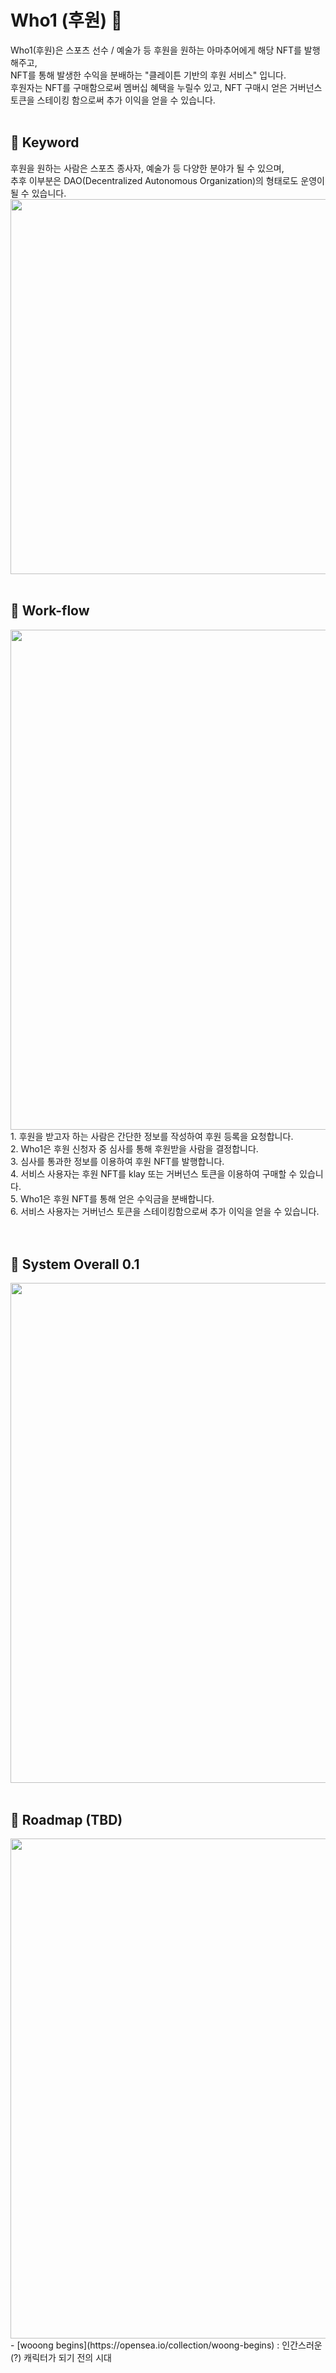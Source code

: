 # Who1 (후원) 🎉
Who1(후원)은 스포츠 선수 / 예술가 등 후원을 원하는 아마추어에게 해당 NFT를 발행해주고,<br>
NFT를 통해 발생한 수익을 분배하는 "클레이튼 기반의 후원 서비스" 입니다.<br>
후원자는 NFT를 구매함으로써 멤버십 혜택을 누릴수 있고, NFT 구매시 얻은 거버넌스 토큰을 스테이킹 함으로써 추가 이익을 얻을 수 있습니다.<br><br>

## 🧐 Keyword
후원을 원하는 사람은 스포츠 종사자, 예술가 등 다양한 분야가 될 수 있으며, <br>
추후 이부분은 DAO(Decentralized Autonomous Organization)의 형태로도 운영이 될 수 있습니다.<br>
<img src="https://user-images.githubusercontent.com/304667/155274180-1489f242-a645-4b00-b485-15aa5aa68237.png" width=600px>
<br><br>

## 👐 Work-flow
<img src="https://user-images.githubusercontent.com/304667/155274966-0ca30b36-69cf-42f3-ab4f-6a410f2bd85b.png" width=800px>
1. 후원을 받고자 하는 사람은 간단한 정보를 작성하여 후원 등록을 요청합니다.<br>
2. Who1은 후원 신청자 중 심사를 통해 후원받을 사람을 결정합니다.<br>
3. 심사를 통과한 정보를 이용하여 후원 NFT를 발행합니다.<br>
4. 서비스 사용자는 후원 NFT를 klay 또는 거버넌스 토큰을 이용하여 구매할 수 있습니다.<br>
5. Who1은 후원 NFT를 통해 얻은 수익금을 분배합니다.<br>
6. 서비스 사용자는 거버넌스 토큰을 스테이킹함으로써 추가 이익을 얻을 수 있습니다.<br>
<br><br>

## 🤫 System Overall 0.1
<img src="https://user-images.githubusercontent.com/304667/155275166-cc569876-6ef6-482f-b8a8-1bcfd1301c7c.png" width=800px>
<br><br>

## 🙏 Roadmap (TBD)
<img src="https://user-images.githubusercontent.com/304667/155278951-75d7a7aa-e7d1-4b54-9b34-b44b627e6976.png" width=800px />
- [wooong begins](https://opensea.io/collection/woong-begins) : 인간스러운(?) 캐릭터가 되기 전의 시대


